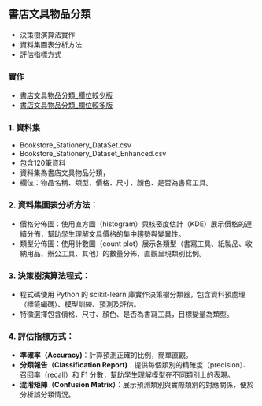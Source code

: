 ## 書店文具物品分類
- 決策樹演算法實作
- 資料集圖表分析方法
- 評估指標方式

### 實作

- [書店文具物品分類_欄位較少版](./bookstore.ipynb)
- [書店文具物品分類_欄位較多版](./bookstore_enhanced.ipynb)


### 1. 資料集
- Bookstore_Stationery_DataSet.csv
- Bookstore_Stationery_Dataset_Enhanced.csv
- 包含120筆資料
- 資料集為書店文具物品分類，
- 欄位：物品名稱、類型、價格、尺寸、顏色、是否為書寫工具。

### 2. 資料集圖表分析方法：
- 價格分佈圖：使用直方圖（histogram）與核密度估計（KDE）展示價格的連續分佈，幫助學生理解文具價格的集中趨勢與變異性。
- 類型分佈圖：使用計數圖（count plot）展示各類型（書寫工具、紙製品、收納用品、辦公工具、其他）的數量分佈，直觀呈現類別比例。

### 3. 決策樹演算法程式：
- 程式碼使用 Python 的 scikit-learn 庫實作決策樹分類器，包含資料預處理（標籤編碼）、模型訓練、預測及評估。
- 特徵選擇包含價格、尺寸、顏色、是否為書寫工具，目標變量為類型。

### 4. 評估指標方式：

- **準確率（Accuracy)**：計算預測正確的比例，簡單直觀。
- **分類報告（Classification Report)**：提供每個類別的精確度（precision）、召回率（recall）和 F1 分數，幫助學生理解模型在不同類別上的表現。
- **混淆矩陣（Confusion Matrix）**：展示預測類別與實際類別的對應關係，便於分析誤分類情況。

